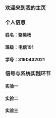 ### 欢迎来到我的主页
### 个人信息
#### 姓名：骆昊杨
#### 班级：电信191
#### 学号：3190432021
### 信号与系统实践环节
#### 实验一
#### 实验二
#### 实验三
